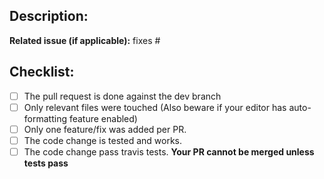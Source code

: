 ## Description:

**Related issue (if applicable):** fixes #<Sonoff-Tasmota issue number goes here>

## Checklist:
  - [ ] The pull request is done against the dev branch
  - [ ] Only relevant files were touched (Also beware if your editor has auto-formatting feature enabled)
  - [ ] Only one feature/fix was added per PR.
  - [ ] The code change is tested and works.
  - [ ] The code change pass travis tests. **Your PR cannot be merged unless tests pass**
